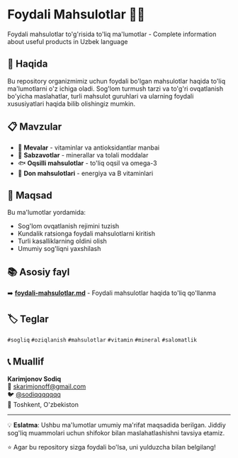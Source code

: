 # Foydali Mahsulotlar 🍎🥬

Foydali mahsulotlar to'g'risida to'liq ma'lumotlar - Complete information about useful products in Uzbek language

## 📖 Haqida

Bu repository organizmimiz uchun foydali bo'lgan mahsulotlar haqida to'liq ma'lumotlarni o'z ichiga oladi. Sog'lom turmush tarzi va to'g'ri ovqatlanish bo'yicha maslahatlar, turli mahsulot guruhlari va ularning foydali xususiyatlari haqida bilib olishingiz mumkin.

## 📋 Mavzular

- 🍎 **Mevalar** - vitaminlar va antioksidantlar manbai
- 🥬 **Sabzavotlar** - minerallar va tolali moddalar
- 🐟 **Oqsilli mahsulotlar** - to'liq oqsil va omega-3
- 🌾 **Don mahsulotlari** - energiya va B vitaminlari

## 🎯 Maqsad

Bu ma'lumotlar yordamida:
- Sog'lom ovqatlanish rejimini tuzish
- Kundalik ratsionga foydali mahsulotlarni kiritish
- Turli kasalliklarning oldini olish
- Umumiy sog'liqni yaxshilash

## 📚 Asosiy fayl

➡️ [**foydali-mahsulotlar.md**](./foydali-mahsulotlar.md) - Foydali mahsulotlar haqida to'liq qo'llanma

## 🏷️ Teglar

`#sogliq` `#oziqlanish` `#mahsulotlar` `#vitamin` `#mineral` `#salomatlik`

## 📞 Muallif

**Karimjonov Sodiq**  
📧 skarimjonoff@gmail.com  
🐦 [@sodiqqqqqqq](https://twitter.com/sodiqqqqqqq)  
📍 Toshkent, O'zbekiston

---

💡 **Eslatma**: Ushbu ma'lumotlar umumiy ma'rifat maqsadida berilgan. Jiddiy sog'liq muammolari uchun shifokor bilan maslahatlashishni tavsiya etamiz.

⭐ Agar bu repository sizga foydali bo'lsa, uni yulduzcha bilan belgilang!